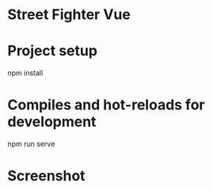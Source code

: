 # Street Fighter Vue

# Project setup
npm install
# Compiles and hot-reloads for development
npm run serve

# Screenshot



